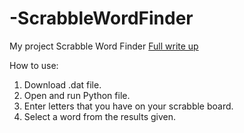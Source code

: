 # -ScrabbleWordFinder
My project Scrabble Word Finder
[Full write up](file:///C:/Users/44744/Downloads/Fola%20Adebanjo%20-%20Scrabble%20Word%20Finder%20FULL%20REPORT.pdf)

How to use: 

1. Download .dat file.
2. Open and run Python file.
3. Enter letters that you have on your scrabble board.
4. Select a word from the results given.

